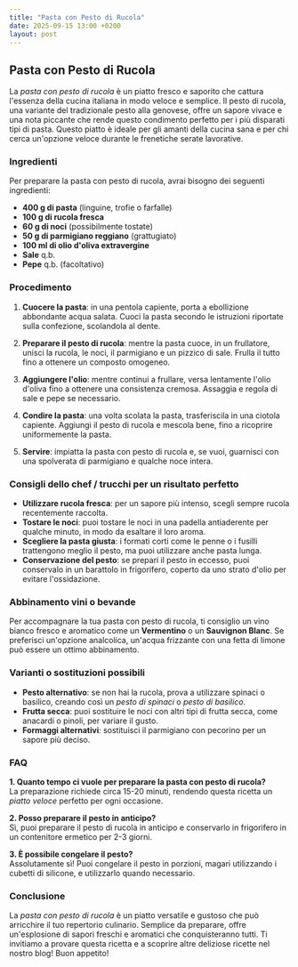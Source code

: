 ```yaml
---
title: "Pasta con Pesto di Rucola"
date: 2025-09-15 13:00 +0200
layout: post
---
```


## Pasta con Pesto di Rucola

La *pasta con pesto di rucola* è un piatto fresco e saporito che cattura l'essenza della cucina italiana in modo veloce e semplice. Il pesto di rucola, una variante del tradizionale pesto alla genovese, offre un sapore vivace e una nota piccante che rende questo condimento perfetto per i più disparati tipi di pasta. Questo piatto è ideale per gli amanti della cucina sana e per chi cerca un'opzione veloce durante le frenetiche serate lavorative.

### Ingredienti

Per preparare la pasta con pesto di rucola, avrai bisogno dei seguenti ingredienti:

- **400 g di pasta** (linguine, trofie o farfalle)
- **100 g di rucola fresca**
- **60 g di noci** (possibilmente tostate)
- **50 g di parmigiano reggiano** (grattugiato)
- **100 ml di olio d'oliva extravergine**
- **Sale** q.b.
- **Pepe** q.b. (facoltativo)

### Procedimento

1. **Cuocere la pasta**: in una pentola capiente, porta a ebollizione abbondante acqua salata. Cuoci la pasta secondo le istruzioni riportate sulla confezione, scolandola al dente.
   
2. **Preparare il pesto di rucola**: mentre la pasta cuoce, in un frullatore, unisci la rucola, le noci, il parmigiano e un pizzico di sale. Frulla il tutto fino a ottenere un composto omogeneo.
   
3. **Aggiungere l'olio**: mentre continui a frullare, versa lentamente l'olio d'oliva fino a ottenere una consistenza cremosa. Assaggia e regola di sale e pepe se necessario.

4. **Condire la pasta**: una volta scolata la pasta, trasferiscila in una ciotola capiente. Aggiungi il pesto di rucola e mescola bene, fino a ricoprire uniformemente la pasta.

5. **Servire**: impiatta la pasta con pesto di rucola e, se vuoi, guarnisci con una spolverata di parmigiano e qualche noce intera.

### Consigli dello chef / trucchi per un risultato perfetto

- **Utilizzare rucola fresca**: per un sapore più intenso, scegli sempre rucola recentemente raccolta.
- **Tostare le noci**: puoi tostare le noci in una padella antiaderente per qualche minuto, in modo da esaltare il loro aroma.
- **Scegliere la pasta giusta**: i formati corti come le penne o i fusilli trattengono meglio il pesto, ma puoi utilizzare anche pasta lunga.
- **Conservazione del pesto**: se prepari il pesto in eccesso, puoi conservalo in un barattolo in frigorifero, coperto da uno strato d'olio per evitare l'ossidazione.

### Abbinamento vini o bevande

Per accompagnare la tua pasta con pesto di rucola, ti consiglio un vino bianco fresco e aromatico come un **Vermentino** o un **Sauvignon Blanc**. Se preferisci un'opzione analcolica, un'acqua frizzante con una fetta di limone può essere un ottimo abbinamento.

### Varianti o sostituzioni possibili

- **Pesto alternativo**: se non hai la rucola, prova a utilizzare spinaci o basilico, creando così un *pesto di spinaci* o *pesto di basilico*.
- **Frutta secca**: puoi sostituire le noci con altri tipi di frutta secca, come anacardi o pinoli, per variare il gusto.
- **Formaggi alternativi**: sostituisci il parmigiano con pecorino per un sapore più deciso.

### FAQ

**1. Quanto tempo ci vuole per preparare la pasta con pesto di rucola?**  
La preparazione richiede circa 15-20 minuti, rendendo questa ricetta un *piatto veloce* perfetto per ogni occasione.

**2. Posso preparare il pesto in anticipo?**  
Sì, puoi preparare il pesto di rucola in anticipo e conservarlo in frigorifero in un contenitore ermetico per 2-3 giorni.

**3. È possibile congelare il pesto?**  
Assolutamente sì! Puoi congelare il pesto in porzioni, magari utilizzando i cubetti di silicone, e utilizzarlo quando necessario.

### Conclusione

La *pasta con pesto di rucola* è un piatto versatile e gustoso che può arricchire il tuo repertorio culinario. Semplice da preparare, offre un'esplosione di sapori freschi e aromatici che conquisteranno tutti. Ti invitiamo a provare questa ricetta e a scoprire altre deliziose ricette nel nostro blog! Buon appetito!
